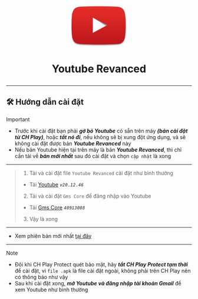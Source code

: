 <p align="center"><img src="https://github.com/Ryeodal0206/Images/blob/main/youtube.png?raw=true" alt="Youtube Logo" width="150"</p>
<h1>  <p align="center">Youtube Revanced</p> </h1>
  
---

## 🛠 Hướng dẫn cài đặt
>[!IMPORTANT]
>- Trước khi cài đặt bạn phải ***gỡ bỏ Youtube*** có sẵn trên máy ***(bản cài đặt từ CH Play)***, hoặc ***tắt nó đi***, nếu không sẽ bị xung đột ứng dụng, và sẽ không cài đặt được bản ***Youtube Revanced*** này
>- Nếu bản Youtube hiện tại trên máy là bản ***Youtube Revanced***, thì chỉ cần tải về ***bản mới nhất*** sau đó cài đặt và chọn `cập nhật` là xong

---
> 1. Tải và cài đặt file `Youtube Revanced` cài đặt như bình thường
> - Tải [Youtube](https://github.com/Ryeodal0206/Youtube-Revanced/releases/download/v20.12.46/youtube-revanced-v20.12.46.apk) ***`v20.12.46`***
>
> 2. Tải và cài đặt `Gms Core` để đăng nhập vào Youtube
> - Tải [Gms Core](https://github.com/Ryeodal0206/Youtube-Revanced/releases/download/v20.12.46/app.revanced.android.gms-240913008.apk) ***`40913008`***
>
> 3. Vậy là xong

---
- Xem phiên bản mới nhất [tại đây](https://github.com/Ryeodal0206/Youtube-Revanced/releases)
----
>[!NOTE]
>
>- Đôi khi CH Play Protect quét bảo mật, hãy ***tắt CH Play Protect tạm thời*** để cài đặt, vì `file .apk` là file cài đặt ngoài, không phải trên CH Play nên có thông báo như vậy
>- Sau khi cài đặt xong, ***mở Youtube và đăng nhập tài khoản Gmail*** để xem Youtube như bình thường
